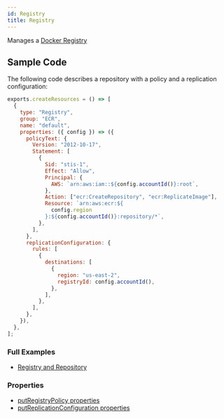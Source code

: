 ```yaml
---
id: Registry
title: Registry
---
```


Manages a [Docker Registry](https://console.aws.amazon.com/ecr/home)

## Sample Code

The following code describes a repository with a policy and a replication configuration:

```js
exports.createResources = () => [
  {
    type: "Registry",
    group: "ECR",
    name: "default",
    properties: ({ config }) => ({
      policyText: {
        Version: "2012-10-17",
        Statement: [
          {
            Sid: "stis-1",
            Effect: "Allow",
            Principal: {
              AWS: `arn:aws:iam::${config.accountId()}:root`,
            },
            Action: ["ecr:CreateRepository", "ecr:ReplicateImage"],
            Resource: `arn:aws:ecr:${
              config.region
            }:${config.accountId()}:repository/*`,
          },
        ],
      },
      replicationConfiguration: {
        rules: [
          {
            destinations: [
              {
                region: "us-east-2",
                registryId: config.accountId(),
              },
            ],
          },
        ],
      },
    }),
  },
];
```

### Full Examples

- [Registry and Repository](https://github.com/grucloud/grucloud/tree/main/examples/aws/ecr/repository)

### Properties

- [putRegistryPolicy properties](https://docs.aws.amazon.com/AWSJavaScriptSDK/latest/AWS/ECR.html#putRegistryPolicy-property)
- [putReplicationConfiguration properties](https://docs.aws.amazon.com/AWSJavaScriptSDK/latest/AWS/ECR.html#putReplicationConfiguration-property)
